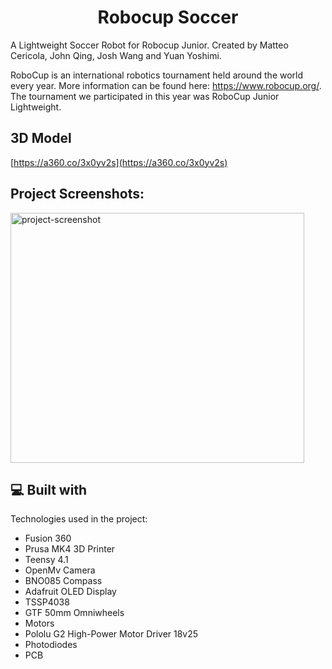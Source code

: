 <h1 align="center" id="title">Robocup Soccer</h1>

<p id="description">A Lightweight Soccer Robot for Robocup Junior. Created by Matteo Cericola, John Qing, Josh Wang and Yuan Yoshimi. </p>

RoboCup is an international robotics tournament held around the world every year. More information can be found here: https://www.robocup.org/. The tournament we participated in this year was RoboCup Junior Lightweight.

<h2>3D Model</h2>

[https://a360.co/3x0yv2s](https://a360.co/3x0yv2s)

<h2>Project Screenshots:</h2>

<img src="soccer.png" alt="project-screenshot" width="470" height="400/">

  
  
<h2>💻 Built with</h2>

Technologies used in the project:

*   Fusion 360
*   Prusa MK4 3D Printer
*   Teensy 4.1
*   OpenMv Camera
*   BNO085 Compass
*   Adafruit OLED Display
*   TSSP4038
*   GTF 50mm Omniwheels
*   Motors
*   Pololu G2 High-Power Motor Driver 18v25
*   Photodiodes
*   PCB

